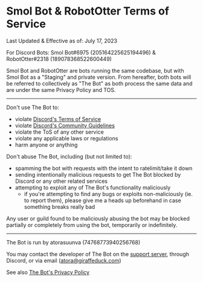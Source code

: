 # Smol Bot & RobotOtter Terms of Service

Last Updated & Effective as of: July 17, 2023

For Discord Bots: Smol Bot#6975 (205164225625194496) & RobotOtter#2318 (189078368522600449)

Smol Bot and RobotOtter are bots running the same codebase, but with Smol Bot as a "Staging" and private version. From hereafter, both bots will be referred to collectively as "The Bot" as both process the same data and are under the same Privacy Policy and TOS.

---

Don't use The Bot to:

- violate [Discord's Terms of Service](https://discord.com/terms)
- violate [Discord's Community Guidelines](https://discord.com/guidelines)
- violate the ToS of any other service
- violate any applicable laws or regulations
- harm anyone or anything

Don't abuse The Bot, including (but not limited to):

- spamming the bot with requests with the intent to ratelimit/take it down
- sending intentionally malicious requests to get The Bot blocked by Discord or any other related services
- attempting to exploit any of The Bot's functionality maliciously
  - if you're attempting to find any bugs or exploits non-maliciously (ie. to report them), please give me a heads up beforehand in case something breaks really bad

Any user or guild found to be maliciously abusing the bot may be blocked partially or completely from using the bot, temporarily or indefinitely.

---

The Bot is run by atorasuunva (74768773940256768)

You may contact the developer of The Bot on the [support server](https://discord.gg/8K3uCfb), through Discord, or via email (atora@giraffeduck.com)

See also [The Bot's Privacy Policy](./privacy.md)
